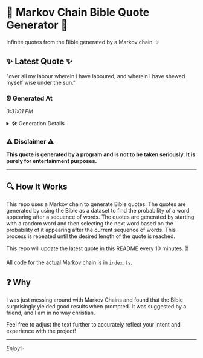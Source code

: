 # 📖 Markov Chain Bible Quote Generator 📖

Infinite quotes from the Bible generated by a Markov chain. ✨

## ✨ Latest Quote ✨
"over all my labour wherein i have laboured, and wherein i have shewed myself wise under the sun."

### ⏰ Generated At
*3:31:01 PM*

<details>
    <summary>🛠️ Generation Details</summary>
    <p>
        <strong>🌱 Seed:</strong> over<br>
        <strong>🔄 Iterations:</strong> 17<br>
        <strong>📜 Context History:</strong><br>[ over ]: all<br>[ over, all ]: my<br>[ over, all, my ]: labour<br>[ over, all, my, labour ]: wherein<br>[ over, all, my, labour, wherein ]: i<br>[ over, all, my, labour, wherein, i ]: have<br>[ all, my, labour, wherein, i, have ]: laboured,<br>[ my, labour, wherein, i, have, laboured, ]: and<br>[ labour, wherein, i, have, laboured,, and ]: wherein<br>[ wherein, i, have, laboured,, and, wherein ]: i<br>[ i, have, laboured,, and, wherein, i ]: have<br>[ have, laboured,, and, wherein, i, have ]: shewed<br>[ laboured,, and, wherein, i, have, shewed ]: myself<br>[ and, wherein, i, have, shewed, myself ]: wise<br>[ wherein, i, have, shewed, myself, wise ]: under<br>[ i, have, shewed, myself, wise, under ]: the<br>[ have, shewed, myself, wise, under, the ]: sun.<br>
    </p>
</details>

### ⚠️ Disclaimer ⚠️
**This quote is generated by a program and is not to be taken seriously. It is purely for entertainment purposes.**

---

## 🔍 How It Works

This repo uses a Markov chain to generate Bible quotes. The quotes are generated by using the Bible as a dataset to find the probability of a word appearing after a sequence of words. The quotes are generated by starting with a random word and then selecting the next word based on the probability of it appearing after the current sequence of words. This process is repeated until the desired length of the quote is reached.

This repo will update the latest quote in this README every 10 minutes. ⏳

All code for the actual Markov chain is in `index.ts`.

## ❓ Why

I was just messing around with Markov Chains and found that the Bible surprisingly yielded good results when prompted. 
It was suggested by a friend, and I am in no way christian.

Feel free to adjust the text further to accurately reflect your intent and experience with the project!

---

*Enjoy*✨
